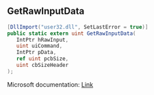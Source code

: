 ## GetRawInputData

```csharp
[DllImport("user32.dll", SetLastError = true)]
public static extern uint GetRawInputData(
   IntPtr hRawInput,
   uint uiCommand,
   IntPtr pData,
   ref uint pcbSize,
   uint cbSizeHeader
);
```

Microsoft documentation: [Link](https://docs.microsoft.com/en-us/windows/win32/api/winuser/nf-winuser-getrawinputdata)
